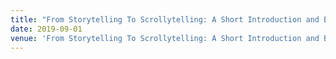 ```yaml
---
title: "From Storytelling To Scrollytelling: A Short Introduction and Beyond*"
date: 2019-09-01
venue: 'From Storytelling To Scrollytelling: A Short Introduction and Beyond*'
---
```

